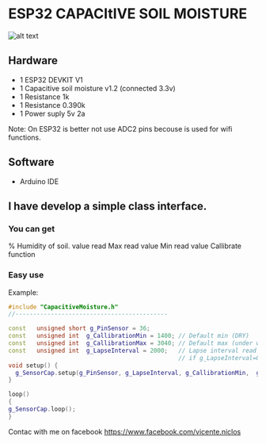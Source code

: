 # ESP32 CAPACItIVE SOIL MOISTURE

![alt text](https://github.com/vniclos/esp32-capacitative-soil-sensor/blob/master/img/squematic.png?raw=true "Esp32 capacitative soil sensor" )

## Hardware

- 1 ESP32 DEVKIT V1
- 1 Capacitive soil moisture v1.2 (connected 3.3v)
- 1 Resistance 1k
- 1 Resistance 0.390k
- 1 Power suply 5v 2a

Note:
On ESP32 is better not use ADC2 pins becouse is used
for wifi functions.

## Software
- Arduino IDE

## I have develop a simple class interface.

### You can get 
% Humidity of soil.
value read
Max read value
Min read value
Callibrate function 


### Easy use ###

Example:

``` c++
#include "CapacitiveMoisture.h"
//-------------------------------------------

const   unsigned short g_PinSensor = 36;
const   unsigned int  g_CallibrationMin = 1400; // Default min (DRY)
const   unsigned int  g_CallibrationMax = 3040; // Default max (under water)
const   unsigned int  g_LapseInterval = 2000;   // Lapse interval read on loop
                                                // if g_LapseInterval=0 -->no lapse
void setup() {
  g_SensorCap.setup(g_PinSensor, g_LapseInterval, g_CallibrationMin,  g_CallibrationMax);
}

loop()
{
g_SensorCap.loop();
}

```
Contac with me on facebook 
https://www.facebook.com/vicente.niclos
